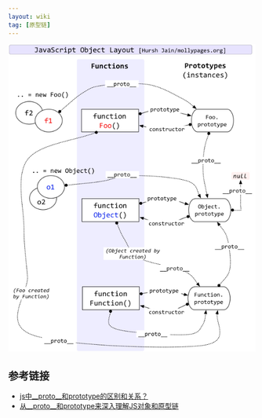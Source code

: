```yaml
---
layout: wiki
tag: [原型链]
---
```




![](/media/img/javascript/javascript_object_layout.jpg)


## 参考链接

* [js中__proto__和prototype的区别和关系？](https://www.zhihu.com/question/34183746)
* [从__proto__和prototype来深入理解JS对象和原型链](https://github.com/creeperyang/blog/issues/9)